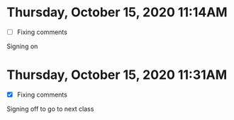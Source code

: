 # Thursday, October 15, 2020 11:14AM
- [ ] Fixing comments

Signing on 

# Thursday, October 15, 2020 11:31AM
- [X] Fixing comments

Signing off to go to next class